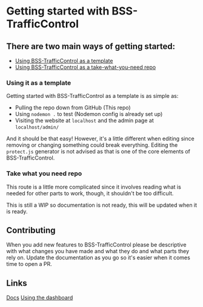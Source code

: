 # Getting started with BSS-TrafficControl
## There are two main ways of getting started:
- [Using BSS-TrafficControl as a template](#using-it-as-a-template)
- [Using BSS-TrafficControl as a take-what-you-need repo](#take-what-you-need-repo)

### Using it as a template
Getting started with BSS-TrafficControl as a template is as simple as:
- Pulling the repo down from GitHub (This repo)
- Using `nodemon .` to test (Nodemon config is already set up)
- Visiting the website at `localhost` and the admin page at `localhost/admin/`

And it should be that easy!
However, it's a little different when editing since removing or changing something could break everything.
Editing the `protect.js` generator is not advised as that is one of the core elements of BSS-TrafficControl.

### Take what you need repo
This route is a little more complicated since it involves reading what is needed for other parts to work, though, it shouldn't be too difficult.

This is still a WIP so documentation is not ready, this will be updated when it is ready.

## Contributing
When you add new features to BSS-TrafficControl please be descriptive with what changes you have made and what they do and what parts they rely on. Update the documentation as you go so it's easier when it comes time to open a PR.

## Links
[Docs](parts.md)
[Using the dashboard](using-the-dashboard.md)